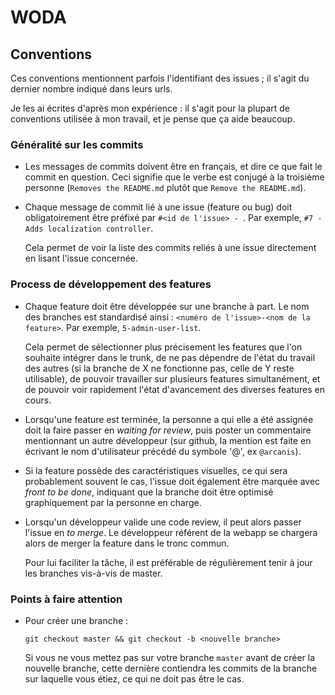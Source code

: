 # WODA

## Conventions

Ces conventions mentionnent parfois l'identifiant des issues ; il s'agit du dernier nombre indiqué dans leurs urls.

Je les ai écrites d'après mon expérience : il s'agit pour la plupart de conventions utilisée à mon travail, et je pense que ça aide beaucoup.

### Généralité sur les commits

- Les messages de commits doivent être en français, et dire ce que fait le commit en question. Ceci signifie que le verbe est conjugé à la troisième personne (`Removes the README.md` plutôt que `Remove the README.md`).

- Chaque message de commit lié à une issue (feature ou bug) doit obligatoirement être préfixé par `#<id de l'issue> - `. Par exemple, `#7 - Adds localization controller`.

  Cela permet de voir la liste des commits reliés à une issue directement en lisant l'issue concernée.

### Process de développement des features

- Chaque feature doit être développée sur une branche à part. Le nom des branches est standardisé ainsi : `<numéro de l'issue>-<nom de la feature>`. Par exemple, `5-admin-user-list`.

  Cela permet de sélectionner plus précisement les features que l'on souhaite intégrer dans le trunk, de ne pas dépendre de l'état du travail des autres (si la branche de X ne fonctionne pas, celle de Y reste utilisable), de pouvoir travailler sur plusieurs features simultanément, et de pouvoir voir rapidement l'état d'avancement des diverses features en cours.

- Lorsqu'une feature est terminée, la personne a qui elle a été assignée doit la faire passer en *waiting for review*, puis poster un commentaire mentionnant un autre développeur (sur github, la mention est faite en écrivant le nom d'utilisateur précédé du symbole '@', ex `@arcanis`).

- Si la feature possède des caractéristiques visuelles, ce qui sera probablement souvent le cas, l'issue doit également être marquée avec *front to be done*, indiquant que la branche doit être optimisé graphiquement par la personne en charge.

- Lorsqu'un développeur valide une code review, il peut alors passer l'issue en *to merge*. Le développeur référent de la webapp se chargera alors de merger la feature dans le tronc commun.

  Pour lui faciliter la tâche, il est préférable de régulièrement tenir à jour les branches vis-à-vis de master.

### Points à faire attention

- Pour créer une branche :

  `git checkout master && git checkout -b <nouvelle branche>`

  Si vous ne vous mettez pas sur votre branche `master` avant de créer la nouvelle branche, cette dernière contiendra les commits de la branche sur laquelle vous étiez, ce qui ne doit pas être le cas.
